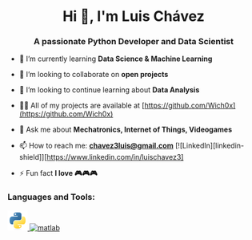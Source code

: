 <h1 align="center">Hi 👋, I'm Luis Chávez</h1>
<h3 align="center">A passionate Python Developer and Data Scientist </h3>

- 🌱 I’m currently learning **Data Science & Machine Learning**

- 👯 I’m looking to collaborate on **open projects**

- 🤝 I’m looking to continue learning about **Data Analysis**

- 👨‍💻 All of my projects are available at [https://github.com/Wich0x](https://github.com/Wich0x)

- 💬 Ask me about **Mechatronics, Internet of Things, Videogames**

- 📫 How to reach me: **chavez3luis@gmail.com** [![LinkedIn][linkedin-shield]][https://www.linkedin.com/in/luischavez3]

- ⚡ Fun fact **I love 🎮🎮🎮**


<h3 align="left">Languages and Tools:</h3>
<a href="https://www.python.org/" target="_blank"> <img src="https://raw.githubusercontent.com/devicons/devicon/master/icons/python/python-original.svg" alt="python" width="40" height="40"/> </a> <a href="https://www.mathworks.com/products/matlab.html" target="_blank"> <img src="https://upload.wikimedia.org/wikipedia/commons/2/21/Matlab_Logo.png" alt="matlab" width="40" height="40"/> </p>

<!---
ian333/ian333 is a ✨ special ✨ repository because its `README.md` (this file) appears on your GitHub profile.
--->
